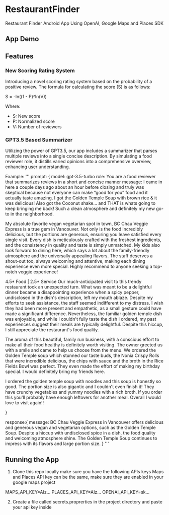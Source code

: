 # RestaurantFinder
 Restaurant Finder Android App Using OpenAI, Google Maps and Places SDK
 
 ## App Demo


 ## Features
### New Scoring Rating System
Introducing a novel scoring rating system based on the probability of a positive review. The formula for calculating the score (S) is as follows:

S = -ln((1 - P)^ln(V))

Where:
- S: New score
- P: Normalized score
- V: Number of reviewers

### GPT3.5 Based Summarizer
Utilizing the power of GPT3.5, our app includes a summarizer that parses multiple reviews into a single concise description. By simulating a food reviewer role, it distills varied opinions into a comprehensive overview, enhancing user understanding.

Example:
 '''
 prompt: {
 model: gpt-3.5-turbo
 role: You are a food reviewer that summarizes reviews in a short and concise manner
 message:
I came in here a couple days ago about an hour before closing and truly was skeptical because not everyone can make “good for you” food and it actually taste amazing. I got the Golden Temple Soup with brown rice & it was delicious! Also got the Coconut shake… and THAT is whats going to keep bringing me back! Such a clean atmosphere and definitely my new go-to in the neighborhood.

My absolute favorite vegan vegetarian spot in town, BC Chau Veggie Express is a true gem in Vancouver. Not only is the food incredibly delicious, but the portions are generous, ensuring you leave satisfied every single visit. Every dish is meticulously crafted with the freshest ingredients, and the consistency in quality and taste is simply unmatched. My kids also look forward to dining here, which says a lot about the family-friendly atmosphere and the universally appealing flavors. The staff deserves a shout-out too, always welcoming and attentive, making each dining experience even more special. Highly recommend to anyone seeking a top-notch veggie experience!

4.5* Food | 2.5* Service
Our much-anticipated visit to this trendy restaurant took an unexpected turn. What was meant to be a delightful dinner became a disappointing experience when a spicy pepper, undisclosed in the dish's description, left my mouth ablaze. Despite my efforts to seek assistance, the staff seemed indifferent to my distress. I wish they had been more present and empathetic, as a small gesture could have made a significant difference.
Nevertheless, the familiar golden temple dish was enjoyable, and while I couldn't fully taste the dish I ordered, my past experiences suggest their meals are typically delightful. Despite this hiccup, I still appreciate the restaurant's food quality.

The aroma of this beautiful, family run business, with a conscious effort to make all their food healthy is definitely worth visiting. The owner greeted us with a smile and came to help us choose from the menu.
We ordered the Golden Temple soup which stunned our taste buds, the Nonia Crispy Rolls that were incredible delicious, the chips with sauce and the broth in the Rice Fields Bowl was perfect.
They even made the effort of making my birthday special. I would definitely bring my friends here.

I ordered the golden temple soup with noodles and this soup is honestly so good. The portion size is also gigantic and I couldn't even finish it! They have crunchy vegetables and yummy noodles with a rich broth. If you order this you'll probably have enough leftovers for another meal.
Overall I would love to visit again!!

}

response:{
message:
BC Chau Veggie Express in Vancouver offers delicious and generous vegan and vegetarian options, such as the Golden Temple Soup. Despite a hiccup with undisclosed spice in a dish, the food quality and welcoming atmosphere shine. The Golden Temple Soup continues to impress with its flavors and large portion size.
 }
'''
 ## Running the App

 1. Clone this repo locally make sure you have the following APIs keys
 Maps and Places API key can be the same, make sure they are enabled in your google maps project

 MAPS_API_KEY=AIz...
 PLACES_API_KEY=AIz...
 OPENAI_API_KEY=sk...

 2. Create a file called secrets.proprerties in the project directory and paste your api key inside


  
